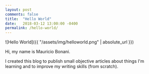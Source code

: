 ```yaml
---
layout: post
comments: false
title:  "Hello World"
date:   2018-03-12 13:00:00 -0400
permalink: /hello-world/
---
```

![Hello World]({{ "/assets/img/helloworld.png" | absolute_url }})

Hi, my name is Mauricio Bonani.

I created this blog to publish small objective articles about things I'm learning and to improve my writing skills (from scratch).
